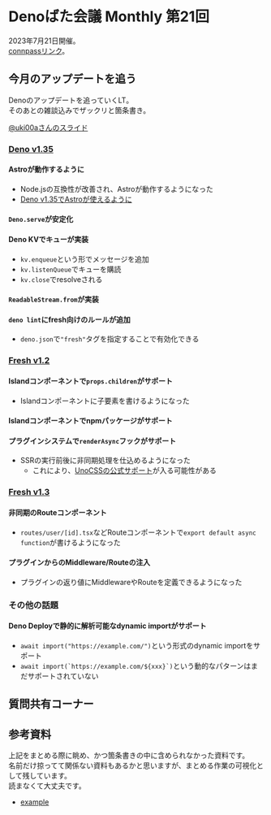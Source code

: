# Denoばた会議 Monthly 第21回
2023年7月21日開催。  
[connpassリンク](https://deno-ja.connpass.com/event/290481/)。

## 今月のアップデートを追う
Denoのアップデートを追っていくLT。  
そのあとの雑談込みでザックリと箇条書き。

[@uki00aさんのスライド](https://uki00a.github.io/slides/denobata-2023-07-21)

### [Deno v1.35](https://deno.com/blog/v1.35)
#### Astroが動作するように
- Node.jsの互換性が改善され、Astroが動作するようになった
- [Deno v1.35でAstroが使えるように](https://zenn.dev/cybozu_frontend/articles/deno-use-astro)

#### `Deno.serve`が安定化

#### Deno KVでキューが実装
- `kv.enqueue`という形でメッセージを追加
- `kv.listenQueue`でキューを購読
- `kv.close`でresolveされる

#### `ReadableStream.from`が実装

#### `deno lint`にfresh向けのルールが追加
- `deno.json`で`"fresh"`タグを指定することで有効化できる

### [Fresh v1.2](https://deno.com/blog/fresh-1.2)
#### Islandコンポーネントで`props.children`がサポート
- Islandコンポーネントに子要素を書けるようになった

#### Islandコンポーネントでnpmパッケージがサポート

#### プラグインシステムで`renderAsync`フックがサポート
- SSRの実行前後に非同期処理を仕込めるようになった
  - これにより、[UnoCSSの公式サポート](https://github.com/denoland/fresh/pull/1303)が入る可能性がある

### [Fresh v1.3](https://deno.com/blog/fresh-1.3)
#### 非同期のRouteコンポーネント
- `routes/user/[id].tsx`などRouteコンポーネントで`export default async function`が書けるようになった

#### プラグインからのMiddleware/Routeの注入
- プラグインの返り値にMiddlewareやRouteを定義できるようになった

### その他の話題
#### Deno Deployで静的に解析可能なdynamic importがサポート
- `await import("https://example.com/")`という形式のdynamic importをサポート
- `` await import(`https://example.com/${xxx}`) ``という動的なパターンはまだサポートされていない

## 質問共有コーナー

## 参考資料
上記をまとめる際に眺め、かつ箇条書きの中に含められなかった資料です。  
名前だけ掠ってて関係ない資料もあるかと思いますが、まとめる作業の可視化として残しています。  
読まなくて大丈夫です。

- [example](https://example.com/)
